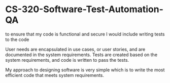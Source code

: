 # CS-320-Software-Test-Automation-QA

to ensure that my code is functional and secure I would include writing tests to the code

User needs are encapsulated in use cases, or user stories, and are documented in the system requirements. Tests are created based on the system requirements, and code is written to pass the tests.

My approach to designing software is very simple which is to write the most efficient code that meets system requirements.
